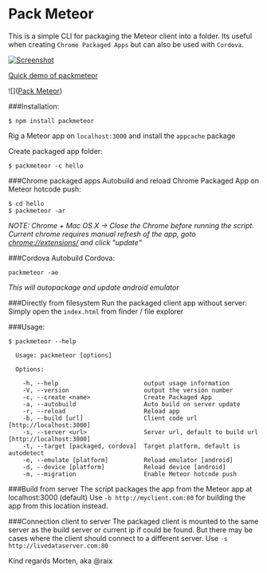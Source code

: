 Pack Meteor
===========

This is a simple CLI for packaging the Meteor client into a folder. Its useful when creating `Chrome Packaged Apps` but can also be used with `Cordova`.

[![Screenshot](http://img.youtube.com/vi/7UFIqetFC-k&feature=youtu.be/0.jpg)](http://www.youtube.com/watch?v=7UFIqetFC-k&feature=youtu.be)

[Quick demo of packmeteor](http://www.youtube.com/watch?v=7UFIqetFC-k&feature=youtu.be)

![]([Pack Meteor](http://www.youtube.com/watch?v=7UFIqetFC-k&feature=youtu.be))

###Installation:
```
$ npm install packmeteor
```

Rig a Meteor app on `localhost:3000` and install the `appcache` package

Create packaged app folder:
```
$ packmeteor -c hello
```
###Chrome packaged apps
Autobuild and reload Chrome Packaged App on Meteor hotcode push:
```
$ cd hello
$ packmeteor -ar
```
*NOTE: Chrome + Mac OS X -> Close the Chrome before running the script. Current chrome requires manual refresh of the app, goto [chrome://extensions/](chrome://extensions/) and click "update"*

###Cordova
Autobuild Cordova:
```
packmeteor -ae
```
*This will autopackage and update android emulator*

###Directly from filesystem
Run the packaged client app without server:
Simply open the `index.html` from finder / file explorer

###Usage:
```
$ packmeteor --help

  Usage: packmeteor [options]

  Options:

    -h, --help                        output usage information
    -V, --version                     output the version number
    -c, --create <name>               Create Packaged App
    -a, --autobuild                   Auto build on server update
    -r, --reload                      Reload app
    -b, --build [url]                 Client code url [http://localhost:3000]
    -s, --server <url>                Server url, default to build url [http://localhost:3000]
    -t, --target [packaged, cordova]  Target platform, default is autodetect
    -e, --emulate [platform]          Reload emulator [android]
    -d, --device [platform]           Reload device [android]
    -m, --migration                   Enable Meteor hotcode push
```

###Build from server
The script packages the app from the Meteor app at localhost:3000 (default)
Use `-b http://myclient.com:80` for building the app from this location instead.

###Connection client to server
The packaged client is mounted to the same server as the build server or current ip if could be found. But there may be cases where the client should connect to a different server.
Use `-s http://livedataserver.com:80`


Kind regards Morten, aka @raix
